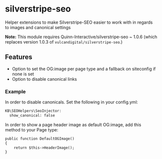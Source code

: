 # silverstripe-seo

Helper extensions to make Silverstripe-SEO easier to work with in regards to images and canonical settings

**Note:** This module requires Quinn-Interactive/silverstripe-seo ~ 1.0.6  (which replaces version 1.0.3 of `vulcandigital/silverstripe-seo`.)

## Features

* Option to set the OG:image per page type and a fallback on siteconfig if none is set
* Option to disable canonical links

### Example 

In order to disable canonicals. Set the following in your config.yml:
```html
KB\SEOHelpers\SeoInjector:
  show_canonical: false
```

In order to show a page header image as default OG:image, add this method to your Page type:
```html
public function DefaultOGImage()
{
    return $this->HeaderImage();
}
```

